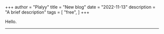 +++
author = "Plalyy"
title = "New blog"
date = "2022-11-13"
description = "A brief description"
tags = [
    "free",
]
+++

Hello.
<!--more-->
---

